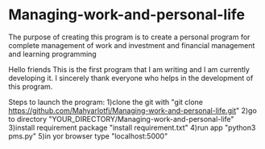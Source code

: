 # Managing-work-and-personal-life

The purpose of creating this program is to create a personal program for complete management of work and investment and financial management and learning programming

Hello friends
This is the first program that I am writing and I am currently developing it. I sincerely thank everyone who helps in the development of this program.

Steps to launch the program:
1)clone the git with "git clone https://github.com/Mahyarlotfi/Managing-work-and-personal-life.git"
2)go to directory "YOUR_DIRECTORY/Managing-work-and-personal-life"
3)install requirement package "install requirement.txt"
4)run app "python3 pms.py"
5)in yor browser type "localhost:5000"

